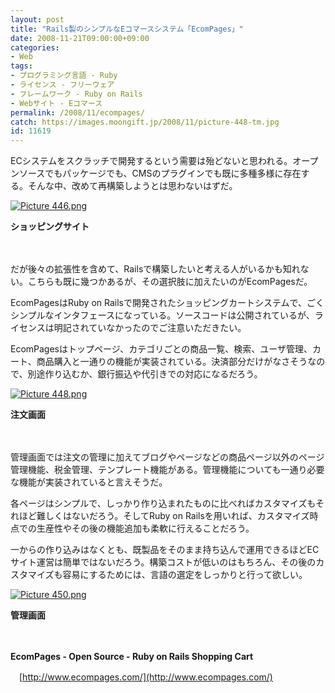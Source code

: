 ```yaml
---
layout: post
title: "Rails製のシンプルなEコマースシステム「EcomPages」"
date: 2008-11-21T09:00:00+09:00
categories:
- Web
tags: 
- プログラミング言語 - Ruby
- ライセンス - フリーウェア
- フレームワーク - Ruby on Rails
- Webサイト - Eコマース
permalink: /2008/11/ecompages/
catch: https://images.moongift.jp/2008/11/picture-448-tm.jpg
id: 11619
---
```

ECシステムをスクラッチで開発するという需要は殆どないと思われる。オープンソースでもパッケージでも、CMSのプラグインでも既に多種多様に存在する。そんな中、改めて再構築しようとは思わないはずだ。

  

[![Picture 446.png](https://images.moongift.jp/2008/11/picture-446-tm.jpg)](https://images.moongift.jp/2008/11/picture-446.png)  
  
**ショッピングサイト**

  

　

  

だが後々の拡張性を含めて、Railsで構築したいと考える人がいるかも知れない。こちらも既に幾つかあるが、その選択肢に加えたいのがEcomPagesだ。

  

EcomPagesはRuby on Railsで開発されたショッピングカートシステムで、ごくシンプルなインタフェースになっている。ソースコードは公開されているが、ライセンスは明記されていなかったのでご注意いただきたい。

  
  
<!--more-->  

EcomPagesはトップページ、カテゴリごとの商品一覧、検索、ユーザ管理、カート、商品購入と一通りの機能が実装されている。決済部分だけがなさそうなので、別途作り込むか、銀行振込や代引きでの対応になるだろう。

  

[![Picture 448.png](https://images.moongift.jp/2008/11/picture-448-tm.jpg)](https://images.moongift.jp/2008/11/picture-448.png)  
  
**注文画面**

  

　

  

管理画面では注文の管理に加えてブログやページなどの商品ページ以外のページ管理機能、税金管理、テンプレート機能がある。管理機能についても一通り必要な機能が実装されていると言えそうだ。

  

各ページはシンプルで、しっかり作り込まれたものに比べればカスタマイズもそれほど難しくはないだろう。そしてRuby on Railsを用いれば、カスタマイズ時点での生産性やその後の機能追加も柔軟に行えることだろう。

  

一からの作り込みはなくとも、既製品をそのまま持ち込んで運用できるほどECサイト運営は簡単ではないだろう。構築コストが低いのはもちろん、その後のカスタマイズも容易にするためには、言語の選定をしっかりと行って欲しい。

  

[![Picture 450.png](https://images.moongift.jp/2008/11/picture-450-tm.jpg)](https://images.moongift.jp/2008/11/picture-450.png)  
  
**管理画面**

  

　

  

**EcomPages - Open Source - Ruby on Rails Shopping Cart**  
  
　[http://www.ecompages.com/](http://www.ecompages.com/)

  
